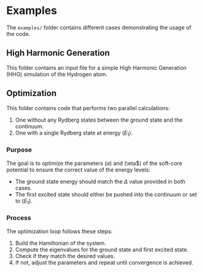 # Examples

The `examples/` folder contains different cases demonstrating the usage of the code.

## High Harmonic Generation 

This folder contains an input file for a simple High Harmonic Generation (HHG) simulation of the Hydrogen atom. 

## Optimization

This folder contains code that performs two parallel calculations:

1. One without any Rydberg states between the ground state and the continuum.
2. One with a single Rydberg state at energy $(E_1$).

### Purpose

The goal is to optimize the parameters $(a$) and $($\eta$) of the soft-core potential to ensure the correct value of the energy levels:

- The ground state energy should match the $\Delta$ value provided in both cases.
- The first excited state should either be pushed into the continuum or set to $(E_1$).

### Process

The optimization loop follows these steps:

1. Build the Hamiltonian of the system.
2. Compute the eigenvalues for the ground state and first excited state.
3. Check if they match the desired values.
4. If not, adjust the parameters and repeat until convergence is achieved.



